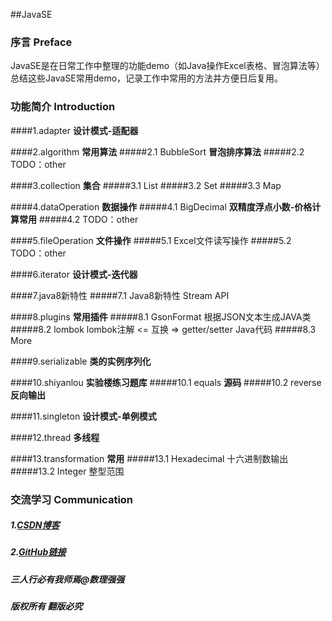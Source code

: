 ##JavaSE

### 序言 Preface
JavaSE是在日常工作中整理的功能demo（如Java操作Excel表格、冒泡算法等）
总结这些JavaSE常用demo，记录工作中常用的方法并方便日后复用。

### 功能简介 Introduction
####1.adapter  **设计模式-适配器**

####2.algorithm    **常用算法**
#####2.1 BubbleSort    **冒泡排序算法**
#####2.2 TODO：other

####3.collection  **集合**
#####3.1 List
#####3.2 Set
#####3.3 Map

####4.dataOperation    **数据操作**
#####4.1 BigDecimal    **双精度浮点小数-价格计算常用**
#####4.2 TODO：other

####5.fileOperation    **文件操作**
#####5.1 Excel文件读写操作
#####5.2 TODO：other

####6.iterator **设计模式-迭代器**

####7.java8新特性
#####7.1 Java8新特性 Stream API

####8.plugins  **常用插件**
#####8.1 GsonFormat 根据JSON文本生成JAVA类
#####8.2 lombok lombok注解   <= 互换 =>   getter/setter Java代码
#####8.3 More

####9.serializable **类的实例序列化**

####10.shiyanlou   **实验楼练习题库**
#####10.1 equals   **源码**
#####10.2 reverse  **反向输出**

####11.singleton   **设计模式-单例模式**

####12.thread  **多线程**

####13.transformation  **常用**
#####13.1 Hexadecimal 十六进制数输出
#####13.2 Integer 整型范围


### 交流学习 Communication
##### 1.[CSDN博客](https://blog.csdn.net/qq_32730819/)
##### 2.[GitHub链接](https://github.com/750646705/)
##### 三人行必有我师焉@数理强强
##### 版权所有 翻版必究











